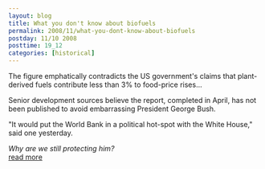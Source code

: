 ```yaml
---
layout: blog
title: What you don't know about biofuels
permalink: 2008/11/what-you-dont-know-about-biofuels
postday: 11/10 2008
posttime: 19_12
categories: [historical]
---
```


<p>The figure emphatically contradicts the US government's claims that plant-derived fuels contribute less than 3% to food-price rises...</p>
<p>Senior development sources believe the report, completed in April, has not been published to avoid embarrassing President George Bush.</p>
<p>"It would put the World Bank in a political hot-spot with the White House," said one yesterday.</p>
<p><i>Why are we still protecting him?</i><br />
<a href ="http://www.guardian.co.uk/environment/2008/jul/03/biofuels.renewableenergy" target="_blank">read more</a></p>
